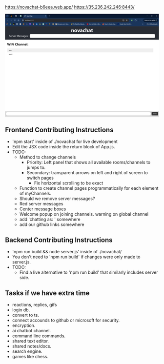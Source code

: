 https://novachat-b6eea.web.app/
https://35.236.242.246:8443/

![Alt text](./public/homepagescreenshot.png)

## Frontend Contributing Instructions

- 'npm start' inside of ./novachat for live development
- Edit the JSX code inside the return block of App.js.
- TODO:
  - Method to change channels
    - Priority: Left panel that shows all available rooms/channels to jumps to.
    - Secondary: transparent arrows on left and right of screen to switch pages
      - Fix horizontal scrolling to be exact
  - Function to create channel pages programmatically for each element of myChannels.
  - Should we remove server messages?
  - Red server messages
  - Center message boxes
  - Welcome popup on joining channels. warning on global channel
  - add 'chatting as: ' somewhere
  - add our github links somewhere

## Backend Contributing Instructions

- 'npm run build && node server.js' inside of ./novachat/
- You don't need to 'npm run build' if changes were only made to server.js.
- TODO:
  - Find a live alternative to 'npm run build' that similarly includes server side. 

## Tasks if we have extra time
- reactions, replies, gifs
- login db.
- convert to ts.
- connect accounds to github or microsoft for security.
- encryption.
- ai chatbot channel.
- command line commands.
- shared text editor.
- shared notes/docs.
- search engine.
- games like chess.
